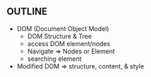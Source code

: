 ## OUTLINE
- DOM (Document Object Model)
    - DOM Structure & Tree
    - access DOM element/nodes
    - Navigate => Nodes or Element
    - searching element
- Modified DOM => structure, content, & style
